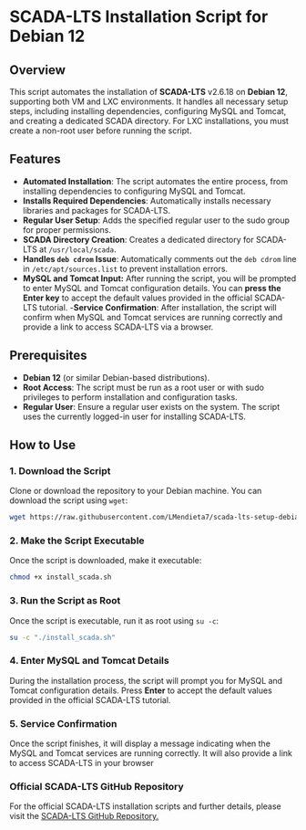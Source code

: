 # SCADA-LTS Installation Script for Debian 12

## Overview

This script automates the installation of **SCADA-LTS** v2.6.18 on **Debian 12**, supporting both VM and LXC environments. It handles all necessary setup steps, including installing dependencies, configuring MySQL and Tomcat, and creating a dedicated SCADA directory. For LXC installations, you must create a non-root user before running the script.

## Features

- **Automated Installation**: The script automates the entire process, from installing dependencies to configuring MySQL and Tomcat.
- **Installs Required Dependencies**: Automatically installs necessary libraries and packages for SCADA-LTS.
- **Regular User Setup**: Adds the specified regular user to the sudo group for proper permissions.
- **SCADA Directory Creation**: Creates a dedicated directory for SCADA-LTS at `/usr/local/scada`.
- **Handles `deb cdrom` Issue**: Automatically comments out the `deb cdrom` line in `/etc/apt/sources.list` to prevent installation errors.
- **MySQL and Tomcat Input:** After running the script, you will be prompted to enter MySQL and Tomcat configuration details. You can **press the Enter key** to accept the default values provided in the official SCADA-LTS tutorial.
-**Service Confirmation**: After installation, the script will confirm when MySQL and Tomcat services are running correctly and provide a link to access SCADA-LTS via a browser.
  
## Prerequisites

- **Debian 12** (or similar Debian-based distributions).
- **Root Access**: The script must be run as a root user or with sudo privileges to perform installation and configuration tasks.
- **Regular User**: Ensure a regular user exists on the system. The script uses the currently logged-in user for installing SCADA-LTS.

## How to Use

### 1. Download the Script

Clone or download the repository to your Debian machine. You can download the script using `wget`:

```bash
wget https://raw.githubusercontent.com/LMendieta7/scada-lts-setup-debian/main/install_scada.sh
```

### 2. Make the Script Executable

Once the script is downloaded, make it executable:

```bash
chmod +x install_scada.sh 
```

### 3. Run the Script as Root

Once the script is executable, run it as root using `su -c`:

```bash
su -c "./install_scada.sh"
```
### 4. Enter MySQL and Tomcat Details
During the installation process, the script will prompt you for MySQL and Tomcat configuration details. Press **Enter** to accept the default values provided in the official SCADA-LTS tutorial.

### 5. Service Confirmation
Once the script finishes, it will display a message indicating when the MySQL and Tomcat services are running correctly. It will also provide a link to access SCADA-LTS in your browser

### Official SCADA-LTS GitHub Repository

For the official SCADA-LTS installation scripts and further details, please visit the [SCADA-LTS GitHub Repository.](https://github.com/SCADA-LTS/linux-installer)

